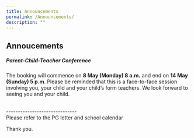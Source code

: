 ```yaml
---
title: Announcements
permalink: /Announcements/
description: ""
---
```

## Annoucements

##### Parent-Child-Teacher Conference

The booking will commence on **8 May (Monday) 8 a.m.** and end on **14 May (Sunday) 5 p.m**. Please be reminded that this is a face-to-face session involving you, your child and your child’s form teachers. We look forward to seeing you and your child. 

<br>
------------------------------
<br>
Please refer to the PG letter and school calendar 

Thank you.